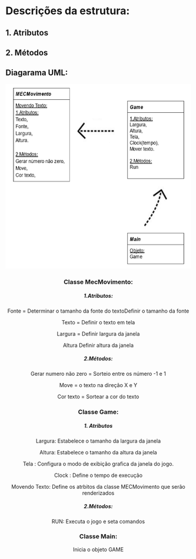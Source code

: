 <h1>Descrições da estrutura: </h1>
<h2>
1. Atributos </h2>
<h2>
2. Métodos 
</h2>

<h2>Diagarama UML: </h2>
<div align=center>

<img height="500em" src="./Imagens/Diagrama.PNG">

<h3>Classe MecMovimento:</h3>

<h5>1.Atributos: </h5>
<p>
Fonte = Determinar o tamanho da fonte do textoDefinir o tamanho da fonte

Texto = Definir o texto em tela

Largura = Definir largura da janela

Altura Definir altura da janela       
</p>
<h5>2.Métodos: </h5>
<p>
Gerar numero não zero = Sorteio entre os número -1 e 1

Move =  o texto na direção X e Y

Cor texto = Sortear a cor do texto
</p>

<h3>Classe Game: </h3>
<h5>1. Atributos</h5>
<p>
Largura: Estabelece o tamanho da largura da janela

Altura: Estabelece o tamanho da altura da janela

Tela : Configura o modo de exibição grafica da janela do jogo.

Clock : Define o tempo de execução

Movendo Texto: Define os atrbitos da classe MECMovimento que serão renderizados

</p>
<h5>2.Métodos:</h5>
<p>
RUN: Executa o jogo e seta comandos

</p>
<h3>Classe Main: </h3>
<p>
Inicia o objeto GAME
</p>
